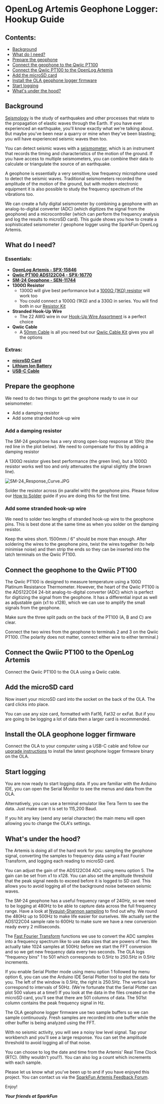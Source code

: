 # OpenLog Artemis Geophone Logger: Hookup Guide

## Contents:
- [Background](#Background)
- [What do I need?](#What-do-I-need)
- [Prepare the geophone](#Prepare-the-geophone)
- [Connect the geophone to the Qwiic PT100](#Connect-the-geophone-to-the-Qwiic-PT100)
- [Connect the Qwiic PT100 to the OpenLog Artemis](#Connect-the-Qwiic-PT100-to-the-OpenLog-Artemis)
- [Add the microSD card](#Add-the-microSD-card)
- [Install the OLA geophone logger firmware](#Install-the-OLA-geophone-logger-firmware)
- [Start logging](#Start-logging)
- [What's under the hood?](#Whats-under-the-hood)

## Background

[Seismology](https://en.wikipedia.org/wiki/Seismology) is the study of earthquakes and other processes that relate to the propagation of elastic waves through the Earth.
If you have ever experienced an earthquake, you'll know exactly what we're talking about. But maybe you've been near a quarry or mine when they've been blasting; you will have experienced
seismic waves then too.

You can detect seismic waves with a [seismometer](https://en.wikipedia.org/wiki/Seismometer), which is an instrument that records the timing and characteristics of the motion of the ground.
If you have access to multiple seismometers, you can combine their data to calculate or triangulate the source of an earthquake.

A geophone is essentially a very sensitive, low frequency microphone used to detect the seismic waves. Traditional seismometers recorded the amplitude of the motion of the ground, but with modern electronic equipment it is also possible to study the frequency spectrum of the vibrations too.

We can create a fully digital seismometer by combining a geophone with an analog-to-digital converter (ADC) (which digitizes the signal from the geophone) and a microcontroller
(which can perform the frequency analysis and log the results to microSD card). This guide shows you how to create a sophisticated seismometer / geophone logger using the
SparkFun OpenLog Artemis.

## What do I need?

### Essentials:

- **[OpenLog Artemis - SPX-15846](https://www.sparkfun.com/products/15846)**
- **[Qwiic PT100 ADS122C04 - SPX-16770](https://www.sparkfun.com/products/16770)**
- **[SM-24 Geophone - SEN-11744](https://www.sparkfun.com/products/11744)**
- **1300Ω Resistor**
  - 1300Ω will give best performance but a [1000Ω (1KΩ) resistor](https://www.sparkfun.com/products/14492) will work too
  - You could connect a 1000Ω (1KΩ) and a 330Ω in series. You will find both in our [Resistor Kit](https://www.sparkfun.com/products/10969)
- **Stranded Hook-Up Wire**
  - The 22 AWG wire in our [Hook-Up Wire Assortment](https://www.sparkfun.com/products/11375) is a perfect choice
- **Qwiic Cable**
  - A [50mm Cable](https://www.sparkfun.com/products/14426) is all you need but our [Qwiic Cable Kit](https://www.sparkfun.com/products/15081) gives you all the options

### Extras:

- **[microSD Card](https://www.sparkfun.com/products/15107)**
- **[Lithium Ion Battery](https://www.sparkfun.com/products/13813)**
- **[USB-C Cable](https://www.sparkfun.com/products/15092)**

## Prepare the geophone

We need to do two things to get the geophone ready to use in our seismometer:
- Add a damping resistor
- Add some stranded hook-up wire

### Add a damping resistor

The SM-24 geophone has a very strong open-loop response at 10Hz (the red line in the plot below). We need to compensate for this by adding a damping resistor

A 1300Ω resistor gives best performance (the green line), but a 1000Ω resistor works well too and only attenuates the signal slightly (the brown line).

![SM-24_Response_Curve.JPG](img/SM-24_Response_Curve.JPG)

Solder the resistor across (in parallel with) the geophone pins. Please follow our [How to Solder](https://learn.sparkfun.com/tutorials/how-to-solder-through-hole-soldering) guide
if you are doing this for the first time.

### Add some stranded hook-up wire

We need to solder two lengths of stranded hook-up wire to the geophone pins. This is best done at the same time as when you solder on the damping resistor.

Keep the wires short. 1500mm / 6" should be more than enough. After soldering the wires to the geophone pins, twist the wires together (to help minimise noise)
and then strip the ends so they can be inserted into the latch terminals on the Qwiic PT100.

## Connect the geophone to the Qwiic PT100

The Qwiic PT100 is designed to measure temperature using a 100Ω Platinum Resistance Thermometer. However, the heart of the Qwiic PT100 is the ADS122C04
24-bit analog-to-digital converter (ADC) which is perfect for digitizing the signal from the geophone. It has a differential input as well as adjustable gain (x1 to x128), which we can use to
amplify the small signals from the geophone.

Make sure the three split pads on the back of the PT100 (A, B and C) are clear.

Connect the two wires from the geophone to terminals 2 and 3 on the Qwiic PT100. (The polarity does not matter, connect either wire to either terminal.)

## Connect the Qwiic PT100 to the OpenLog Artemis

Connect the Qwiic PT100 to the OLA using a Qwiic cable.

## Add the microSD card

Now insert your microSD card into the socket on the back of the OLA. The card clicks into place.

You can use any size card, formatted with Fat16, Fat32 or exFat. But if you are going to be logging a lot of data then a larger card is recommended.

## Install the OLA geophone logger firmware

Connect the OLA to your computer using a USB-C cable and follow our [upgrade instructions](./UPGRADE.md) to install the latest geophone logger firmware binary on the OLA.

## Start logging

You are now ready to start logging data. If you are familiar with the Arduino IDE, you can open the Serial Monitor to see the menus and data from the OLA.

Alternatively, you can use a terminal emulator like Tera Term to see the data. Just make sure it is set to 115,200 Baud.

If you hit any key (send any serial character) the main menu will open allowing you to change the OLA's settings.

## What's under the hood?

The Artemis is doing all of the hard work for you: sampling the geophone signal, converting the samples to frequency data using a Fast Fourier Transform, and logging each reading
to microSD card.

You can adjust the gain of the ADS122C04 ADC using menu option 5. The gain can be set from x1 to x128. You can also set the amplitude threshold that the peak signal needs to exceed before it
is logged to SD card. This allows you to avoid logging all of the background noise between seismic waves.

The SM-24 geophone has a useful frequency range of 240Hz, so we need to be logging at 480Hz to be able to capture data across the full frequency range.
Have a look at [Nyquist-Shannon sampling](https://en.wikipedia.org/wiki/Nyquist%E2%80%93Shannon_sampling_theorem) to find out why. We round the 480Hz up to 500Hz to make life easier for ourselves.
We actually set the ADS122C04 sample rate to 600Hz to make sure we have a new conversion ready every 2 milliseconds.

The [Fast Fourier Transform](https://en.wikipedia.org/wiki/Fast_Fourier_transform) functions we use to convert the ADC samples into a frequency spectrum like to use data sizes that are powers of two.
We actually take 1024 samples at 500Hz before we start the FFT conversion and so we get new frequency data every two seconds. The OLA logs "frequency bins" 1 to 501 which corresponds to
0.5Hz to 250.5Hz in 0.5Hz increments.

If you enable Serial Plotter mode using menu option 1 followed by menu option 6, you can use the Arduino IDE Serial Plotter tool to plot the data for you. The left of the window is 0.5Hz,
the right is 250.5Hz. The vertical bars correspond to intervals of 50Hz. (We're fortunate that the Serial Plotter can plot 500 values at a time!) If you look at the data in the files
created on the microSD card, you'll see that there are 501 columns of data. The 501st column contains the peak frequency signal in Hz.

The OLA geophone logger firmware use two sample buffers so we can sample continuously. Fresh samples are recorded into one buffer while the other buffer is being analyzed using the FFT.

With no seismic activity, you will see a noisy low level signal. Tap your workbench and you'll see a large response. You can set the amplitude threshold to avoid logging all of that noise.

You can choose to log the date and time from the Artemis' Real Time Clock (RTC). (Why wouldn't you!?). You can also log a count which increments with each sample.

Please let us know what you've been up to and if you have enjoyed this project. You can contact us via the [SparkFun Artemis Feedback Forum](https://forum.sparkfun.com/viewforum.php?f=171&sid=40b4120c612da34b56c3892e7ac23c67).

Enjoy!

_**Your friends at SparkFun**_
